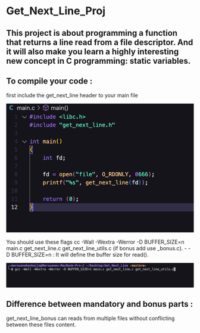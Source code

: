 # Get_Next_Line_Proj
This project is about programming a function that returns a line read from a file descriptor. And it will also make you learn a highly interesting new concept in C programming: static variables.
----------------------------------------------------------------------------------
## To compile your code : 
first include the get_next_line header to your main file 

![include](imgs/Screen%20Shot%202022-07-09%20at%2004.20.52.png)

You should use these flags cc -Wall -Wextra -Werror -D BUFFER_SIZE=n main.c get_next_line.c get_next_line_utils.c (if bonus add use _bonus.c).
	- -D BUFFER_SIZE=n : It will define the buffer size for read().
	
![compiling](imgs/Screen%20Shot%202022-07-09%20at%2004.23.40.png)
	
## Difference between mandatory and bonus parts :
get_next_line_bonus can reads from multiple files without conflicting between these files content.

